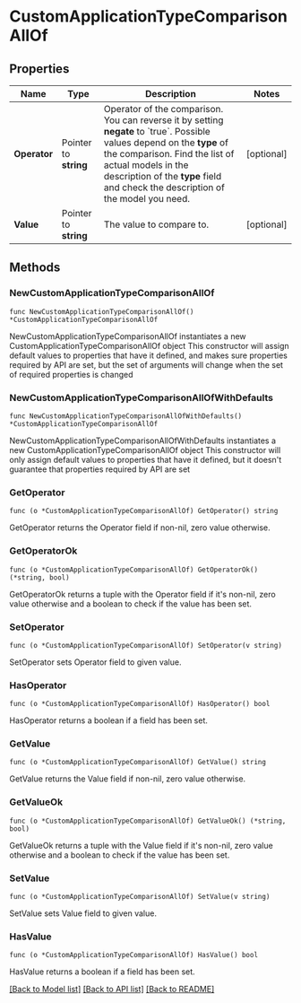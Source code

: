# CustomApplicationTypeComparisonAllOf

## Properties

Name | Type | Description | Notes
------------ | ------------- | ------------- | -------------
**Operator** | Pointer to **string** | Operator of the comparison. You can reverse it by setting **negate** to &#x60;true&#x60;.   Possible values depend on the **type** of the comparison. Find the list of actual models in the description of the **type** field and check the description of the model you need. | [optional] 
**Value** | Pointer to **string** | The value to compare to. | [optional] 

## Methods

### NewCustomApplicationTypeComparisonAllOf

`func NewCustomApplicationTypeComparisonAllOf() *CustomApplicationTypeComparisonAllOf`

NewCustomApplicationTypeComparisonAllOf instantiates a new CustomApplicationTypeComparisonAllOf object
This constructor will assign default values to properties that have it defined,
and makes sure properties required by API are set, but the set of arguments
will change when the set of required properties is changed

### NewCustomApplicationTypeComparisonAllOfWithDefaults

`func NewCustomApplicationTypeComparisonAllOfWithDefaults() *CustomApplicationTypeComparisonAllOf`

NewCustomApplicationTypeComparisonAllOfWithDefaults instantiates a new CustomApplicationTypeComparisonAllOf object
This constructor will only assign default values to properties that have it defined,
but it doesn't guarantee that properties required by API are set

### GetOperator

`func (o *CustomApplicationTypeComparisonAllOf) GetOperator() string`

GetOperator returns the Operator field if non-nil, zero value otherwise.

### GetOperatorOk

`func (o *CustomApplicationTypeComparisonAllOf) GetOperatorOk() (*string, bool)`

GetOperatorOk returns a tuple with the Operator field if it's non-nil, zero value otherwise
and a boolean to check if the value has been set.

### SetOperator

`func (o *CustomApplicationTypeComparisonAllOf) SetOperator(v string)`

SetOperator sets Operator field to given value.

### HasOperator

`func (o *CustomApplicationTypeComparisonAllOf) HasOperator() bool`

HasOperator returns a boolean if a field has been set.

### GetValue

`func (o *CustomApplicationTypeComparisonAllOf) GetValue() string`

GetValue returns the Value field if non-nil, zero value otherwise.

### GetValueOk

`func (o *CustomApplicationTypeComparisonAllOf) GetValueOk() (*string, bool)`

GetValueOk returns a tuple with the Value field if it's non-nil, zero value otherwise
and a boolean to check if the value has been set.

### SetValue

`func (o *CustomApplicationTypeComparisonAllOf) SetValue(v string)`

SetValue sets Value field to given value.

### HasValue

`func (o *CustomApplicationTypeComparisonAllOf) HasValue() bool`

HasValue returns a boolean if a field has been set.


[[Back to Model list]](../README.md#documentation-for-models) [[Back to API list]](../README.md#documentation-for-api-endpoints) [[Back to README]](../README.md)


